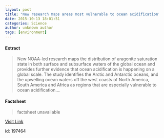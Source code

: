 ```yaml
---
layout: post
title: "New research maps areas most vulnerable to ocean acidification"
date: 2015-10-13 18:01:51
categories: Science
author: unknown author
tags: [environment]
---
```



#### Extract
>New NOAA-led research maps the distribution of aragonite saturation state in both surface and subsurface waters of the global ocean and provides further evidence that ocean acidification is happening on a global scale. The study identifies the Arctic and Antarctic oceans, and the upwelling ocean waters off the west coasts of North America, South America and Africa as regions that are especially vulnerable to ocean acidification....

#### Factsheet
>factsheet unavailable

[Visit Link](http://phys.org/news/2015-10-areas-vulnerable-ocean-acidification.html)

id:  197464



